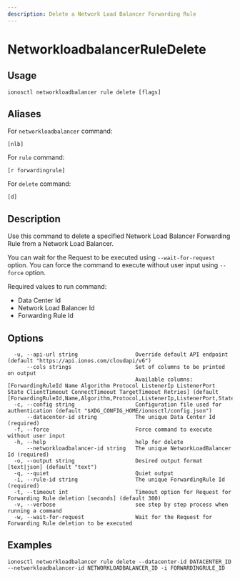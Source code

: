```yaml
---
description: Delete a Network Load Balancer Forwarding Rule
---
```


# NetworkloadbalancerRuleDelete

## Usage

```text
ionosctl networkloadbalancer rule delete [flags]
```

## Aliases

For `networkloadbalancer` command:

```text
[nlb]
```

For `rule` command:

```text
[r forwardingrule]
```

For `delete` command:

```text
[d]
```

## Description

Use this command to delete a specified Network Load Balancer Forwarding Rule from a Network Load Balancer.

You can wait for the Request to be executed using `--wait-for-request` option. You can force the command to execute without user input using `--force` option.

Required values to run command:

* Data Center Id
* Network Load Balancer Id
* Forwarding Rule Id

## Options

```text
  -u, --api-url string                  Override default API endpoint (default "https://api.ionos.com/cloudapi/v6")
      --cols strings                    Set of columns to be printed on output 
                                        Available columns: [ForwardingRuleId Name Algorithm Protocol ListenerIp ListenerPort State ClientTimeout ConnectTimeout TargetTimeout Retries] (default [ForwardingRuleId,Name,Algorithm,Protocol,ListenerIp,ListenerPort,State])
  -c, --config string                   Configuration file used for authentication (default "$XDG_CONFIG_HOME/ionosctl/config.json")
      --datacenter-id string            The unique Data Center Id (required)
  -f, --force                           Force command to execute without user input
  -h, --help                            help for delete
      --networkloadbalancer-id string   The unique NetworkLoadBalancer Id (required)
  -o, --output string                   Desired output format [text|json] (default "text")
  -q, --quiet                           Quiet output
  -i, --rule-id string                  The unique ForwardingRule Id (required)
  -t, --timeout int                     Timeout option for Request for Forwarding Rule deletion [seconds] (default 300)
  -v, --verbose                         see step by step process when running a command
  -w, --wait-for-request                Wait for the Request for Forwarding Rule deletion to be executed
```

## Examples

```text
ionosctl networkloadbalancer rule delete --datacenter-id DATACENTER_ID --networkloadbalancer-id NETWORKLOADBALANCER_ID -i FORWARDINGRULE_ID
```

